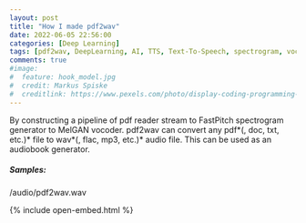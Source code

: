 ```yaml
---
layout: post
title: "How I made pdf2wav"
date: 2022-06-05 22:56:00
categories: [Deep Learning]
tags: [pdf2wav, DeepLearning, AI, TTS, Text-To-Speech, spectrogram, vocoder, FastPitch, MelGAN, tacotron2, speechsynthesis]
comments: true
#image:
#  feature: hook_model.jpg
#  credit: Markus Spiske
#  creditlink: https://www.pexels.com/photo/display-coding-programming-development-1921326/
---
```


By constructing a pipeline of pdf reader stream to FastPitch spectrogram generator to MelGAN vocoder. pdf2wav can convert any pdf*(, doc, txt, etc.)* file to wav*(, flac, mp3, etc.)* audio file. This can be used as an audiobook generator.

##### Samples:

/audio/pdf2wav.wav

{% include open-embed.html %}